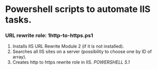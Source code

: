 
# Powershell scripts to automate IIS tasks. 

### URL rewrite role: 1http-to-https.ps1
1. Installs IIS URL Rewrite Module 2 (if it is not installed).
2. Searches all IIS sites on a server (possibility to choose one by ID of array).
3. Creates http to https rewrite role in IIS.
_POWERSHELL 5.1_
